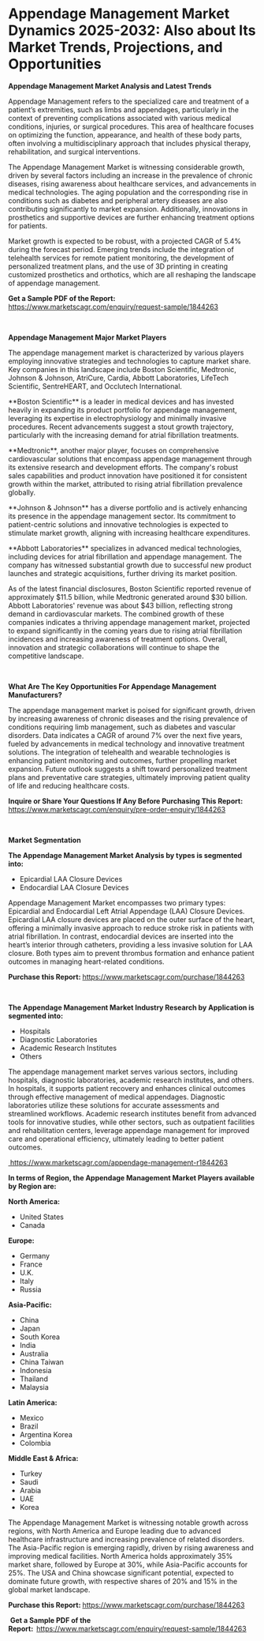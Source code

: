 <p><h1>Appendage Management Market Dynamics 2025-2032: Also about Its Market Trends, Projections, and Opportunities</h1></p><p><strong>Appendage Management Market Analysis and Latest Trends</strong></p>
<p><p>Appendage Management refers to the specialized care and treatment of a patient’s extremities, such as limbs and appendages, particularly in the context of preventing complications associated with various medical conditions, injuries, or surgical procedures. This area of healthcare focuses on optimizing the function, appearance, and health of these body parts, often involving a multidisciplinary approach that includes physical therapy, rehabilitation, and surgical interventions.</p><p>The Appendage Management Market is witnessing considerable growth, driven by several factors including an increase in the prevalence of chronic diseases, rising awareness about healthcare services, and advancements in medical technologies. The aging population and the corresponding rise in conditions such as diabetes and peripheral artery diseases are also contributing significantly to market expansion. Additionally, innovations in prosthetics and supportive devices are further enhancing treatment options for patients.</p><p>Market growth is expected to be robust, with a projected CAGR of 5.4% during the forecast period. Emerging trends include the integration of telehealth services for remote patient monitoring, the development of personalized treatment plans, and the use of 3D printing in creating customized prosthetics and orthotics, which are all reshaping the landscape of appendage management.</p></p>
<p><strong>Get a Sample PDF of the Report:&nbsp;</strong> <a href="https://www.marketscagr.com/enquiry/request-sample/1844263?utm_campaign=3562&utm_medium=2&utm_source=Github&utm_content=ia&utm_term=13042025&utm_id=appendage-management">https://www.marketscagr.com/enquiry/request-sample/1844263</a></p>
<p>&nbsp;</p>
<p><strong>Appendage Management Major Market Players</strong></p>
<p><p>The appendage management market is characterized by various players employing innovative strategies and technologies to capture market share. Key companies in this landscape include Boston Scientific, Medtronic, Johnson & Johnson, AtriCure, Cardia, Abbott Laboratories, LifeTech Scientific, SentreHEART, and Occlutech International.</p><p>**Boston Scientific** is a leader in medical devices and has invested heavily in expanding its product portfolio for appendage management, leveraging its expertise in electrophysiology and minimally invasive procedures. Recent advancements suggest a stout growth trajectory, particularly with the increasing demand for atrial fibrillation treatments.  </p><p>**Medtronic**, another major player, focuses on comprehensive cardiovascular solutions that encompass appendage management through its extensive research and development efforts. The company's robust sales capabilities and product innovation have positioned it for consistent growth within the market, attributed to rising atrial fibrillation prevalence globally.</p><p>**Johnson & Johnson** has a diverse portfolio and is actively enhancing its presence in the appendage management sector. Its commitment to patient-centric solutions and innovative technologies is expected to stimulate market growth, aligning with increasing healthcare expenditures.</p><p>**Abbott Laboratories** specializes in advanced medical technologies, including devices for atrial fibrillation and appendage management. The company has witnessed substantial growth due to successful new product launches and strategic acquisitions, further driving its market position.</p><p>As of the latest financial disclosures, Boston Scientific reported revenue of approximately $11.5 billion, while Medtronic generated around $30 billion. Abbott Laboratories' revenue was about $43 billion, reflecting strong demand in cardiovascular markets. The combined growth of these companies indicates a thriving appendage management market, projected to expand significantly in the coming years due to rising atrial fibrillation incidences and increasing awareness of treatment options. Overall, innovation and strategic collaborations will continue to shape the competitive landscape.</p></p>
<p>&nbsp;</p>
<p><strong>What Are The Key Opportunities For Appendage Management Manufacturers?</strong></p>
<p><p>The appendage management market is poised for significant growth, driven by increasing awareness of chronic diseases and the rising prevalence of conditions requiring limb management, such as diabetes and vascular disorders. Data indicates a CAGR of around 7% over the next five years, fueled by advancements in medical technology and innovative treatment solutions. The integration of telehealth and wearable technologies is enhancing patient monitoring and outcomes, further propelling market expansion. Future outlook suggests a shift toward personalized treatment plans and preventative care strategies, ultimately improving patient quality of life and reducing healthcare costs.</p></p>
<p><strong>Inquire or Share Your Questions If Any Before Purchasing This Report:</strong> <a href="https://www.marketscagr.com/enquiry/pre-order-enquiry/1844263?utm_campaign=3562&utm_medium=2&utm_source=Github&utm_content=ia&utm_term=13042025&utm_id=appendage-management">https://www.marketscagr.com/enquiry/pre-order-enquiry/1844263</a></p>
<p>&nbsp;</p>
<p><strong>Market Segmentation</strong></p>
<p><strong>The Appendage Management Market Analysis by types is segmented into:</strong></p>
<p><ul><li>Epicardial LAA Closure Devices</li><li>Endocardial LAA Closure Devices</li></ul></p>
<p><p>Appendage Management Market encompasses two primary types: Epicardial and Endocardial Left Atrial Appendage (LAA) Closure Devices. Epicardial LAA closure devices are placed on the outer surface of the heart, offering a minimally invasive approach to reduce stroke risk in patients with atrial fibrillation. In contrast, endocardial devices are inserted into the heart’s interior through catheters, providing a less invasive solution for LAA closure. Both types aim to prevent thrombus formation and enhance patient outcomes in managing heart-related conditions.</p></p>
<p><strong>Purchase this Report:&nbsp;</strong><a href="https://www.marketscagr.com/purchase/1844263?utm_campaign=3562&utm_medium=2&utm_source=Github&utm_content=ia&utm_term=13042025&utm_id=appendage-management">https://www.marketscagr.com/purchase/1844263</a></p>
<p>&nbsp;</p>
<p><strong>The Appendage Management Market Industry Research by Application is segmented into:</strong></p>
<p><ul><li>Hospitals</li><li>Diagnostic Laboratories</li><li>Academic Research Institutes</li><li>Others</li></ul></p>
<p><p>The appendage management market serves various sectors, including hospitals, diagnostic laboratories, academic research institutes, and others. In hospitals, it supports patient recovery and enhances clinical outcomes through effective management of medical appendages. Diagnostic laboratories utilize these solutions for accurate assessments and streamlined workflows. Academic research institutes benefit from advanced tools for innovative studies, while other sectors, such as outpatient facilities and rehabilitation centers, leverage appendage management for improved care and operational efficiency, ultimately leading to better patient outcomes.</p></p>
<p><a href="https://www.marketscagr.com/appendage-management-r1844263?utm_campaign=3562&utm_medium=2&utm_source=Github&utm_content=ia&utm_term=13042025&utm_id=appendage-management">&nbsp;https://www.marketscagr.com/appendage-management-r1844263</a></p>
<p><strong>In terms of Region, the Appendage Management Market Players available by Region are:</strong></p>
<p>
    <p> <strong> North America: </strong>
        <ul>
            <li>United States</li>
            <li>Canada</li>
        </ul>
        </p> 
    <p> <strong> Europe: </strong>
        <ul>
            <li>Germany</li>
            <li>France</li>
            <li>U.K.</li>
            <li>Italy</li>
            <li>Russia</li>
        </ul>
        </p> 
    <p> <strong> Asia-Pacific: </strong>
        <ul>
            <li>China</li>
            <li>Japan</li>
            <li>South Korea</li>
            <li>India</li>
            <li>Australia</li>
            <li>China Taiwan</li>
            <li>Indonesia</li>
            <li>Thailand</li>
            <li>Malaysia</li>
        </ul>
        </p> 
    <p> <strong> Latin America: </strong>
        <ul>
            <li>Mexico</li>
            <li>Brazil</li>
            <li>Argentina Korea</li>
            <li>Colombia</li>
        </ul>
        </p> 
    <p> <strong> Middle East & Africa: </strong>
        <ul>
            <li>Turkey</li>
            <li>Saudi</li>
            <li>Arabia</li>
            <li>UAE</li>
            <li>Korea</li>
        </ul>
    </p>
    </p>
<p><p>The Appendage Management Market is witnessing notable growth across regions, with North America and Europe leading due to advanced healthcare infrastructure and increasing prevalence of related disorders. The Asia-Pacific region is emerging rapidly, driven by rising awareness and improving medical facilities. North America holds approximately 35% market share, followed by Europe at 30%, while Asia-Pacific accounts for 25%. The USA and China showcase significant potential, expected to dominate future growth, with respective shares of 20% and 15% in the global market landscape.</p></p>
<p><strong>Purchase this Report: </strong><a href="https://www.marketscagr.com/purchase/1844263?utm_campaign=3562&utm_medium=2&utm_source=Github&utm_content=ia&utm_term=13042025&utm_id=appendage-management">https://www.marketscagr.com/purchase/1844263</a></p>
<p>&nbsp;<strong>Get a Sample PDF of the Report:&nbsp;&nbsp;</strong><a href="https://www.marketscagr.com/enquiry/request-sample/1844263?utm_campaign=3562&utm_medium=2&utm_source=Github&utm_content=ia&utm_term=13042025&utm_id=appendage-management">https://www.marketscagr.com/enquiry/request-sample/1844263</a></p>
<p><strong></strong></p>
<p><p></p><p></p><p></p></p>